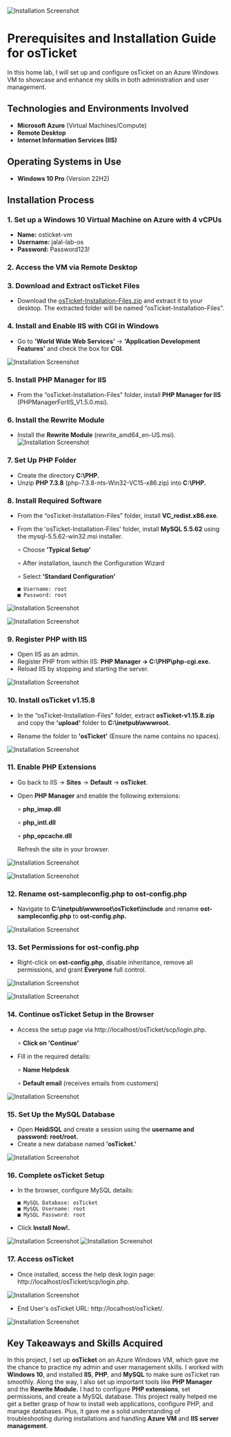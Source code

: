 ![Installation Screenshot](https://github.com/Jalal-Hatamleh/osTicket-Setup/blob/main/images/1.png?raw=true)

# Prerequisites and Installation Guide for osTicket

In this home lab, I will set up and configure osTicket on an Azure Windows VM to showcase and enhance my skills in both administration and user management.

## Technologies and Environments Involved
* **Microsoft Azure** (Virtual Machines/Compute)
* **Remote Desktop**
* **Internet Information Services (IIS)**

## Operating Systems in Use
* **Windows 10 Pro** (Version 22H2)

## Installation Process
### 1. Set up a Windows 10 Virtual Machine on Azure with 4 vCPUs
* **Name:** osticket-vm
* **Username:** jalal-lab-os
* **Password:** Password123!

### 2. Access the VM via Remote Desktop

### 3. Download and Extract osTicket Files
* Download the [osTicket-Installation-Files.zip](https://drive.google.com/uc?export=download&id=1b3RBkXTLNGXbibeMuAynkfzdBC1NnqaD) and extract it to your desktop. The extracted folder will be named “osTicket-Installation-Files”.

### 4. Install and Enable IIS with CGI in Windows
* Go to **'World Wide Web Services'** -> **'Application Development Features'** and check the box for **CGI**.

![Installation Screenshot](https://github.com/Jalal-Hatamleh/osTicket-Setup/blob/main/images/1.png?raw=true)

### 5. Install PHP Manager for IIS
* From the “osTicket-Installation-Files” folder, install **PHP Manager for IIS** (PHPManagerForIIS_V1.5.0.msi).

### 6. Install the Rewrite Module
* Install the **Rewrite Module** (rewrite_amd64_en-US.msi).
![Installation Screenshot](https://github.com/Jalal-Hatamleh/osTicket-Setup/blob/main/images/1.png?raw=true)

### 7. Set Up PHP Folder
* Create the directory **C:\PHP.**
* Unzip **PHP 7.3.8** (php-7.3.8-nts-Win32-VC15-x86.zip) into **C:\PHP.**


### 8. Install Required Software
* From the “osTicket-Installation-Files” folder, install **VC_redist.x86.exe**.

* From the 'osTicket-Installation-Files' folder, install **MySQL 5.5.62** using the mysql-5.5.62-win32.msi installer.

     ∘ Choose **'Typical Setup'**

     ∘ After installation, launch the Configuration Wizard

     ∘ Select **'Standard Configuration'**

      ■ Username: root
      ■ Password: root


![Installation Screenshot](https://github.com/Jalal-Hatamleh/osTicket-Setup/blob/main/images/1.png?raw=true)

![Installation Screenshot](https://github.com/Jalal-Hatamleh/osTicket-Setup/blob/main/images/1.png?raw=true)



### 9. Register PHP with IIS

* Open IIS as an admin.
* Register PHP from within IIS: **PHP Manager -> C:\PHP\php-cgi.exe.**
* Reload IIS by stopping and starting the server.

![Installation Screenshot](https://github.com/Jalal-Hatamleh/osTicket-Setup/blob/main/images/1.png?raw=true)


### 10. Install osTicket v1.15.8

* In the “osTicket-Installation-Files” folder, extract **osTicket-v1.15.8.zip** and copy the **'upload'** folder to **C:\inetpub\wwwroot.**

* Rename the folder to **'osTicket'** (Ensure the name contains no spaces).

![Installation Screenshot](https://github.com/Jalal-Hatamleh/osTicket-Setup/blob/main/images/1.png?raw=true)


### 11. Enable PHP Extensions

* Go back to IIS -> **Sites** -> **Default** -> **osTicket**.

* Open **PHP Manager** and enable the following extensions:

     ∘ **php_imap.dll**

     ∘ **php_intl.dll**

     ∘ **php_opcache.dll**

    Refresh the site in your browser.

![Installation Screenshot](https://github.com/Jalal-Hatamleh/osTicket-Setup/blob/main/images/1.png?raw=true)

![Installation Screenshot](https://github.com/Jalal-Hatamleh/osTicket-Setup/blob/main/images/1.png?raw=true)


### 12. Rename ost-sampleconfig.php to ost-config.php

* Navigate to **C:\inetpub\wwwroot\osTicket\include** and rename **ost-sampleconfig.php** to **ost-config.php.**

![Installation Screenshot](https://github.com/Jalal-Hatamleh/osTicket-Setup/blob/main/images/1.png?raw=true)


### 13. Set Permissions for ost-config.php

* Right-click on **ost-config.php**, disable inheritance, remove all permissions, and grant **Everyone** full control.

![Installation Screenshot](https://github.com/Jalal-Hatamleh/osTicket-Setup/blob/main/images/1.png?raw=true)

![Installation Screenshot](https://github.com/Jalal-Hatamleh/osTicket-Setup/blob/main/images/1.png?raw=true)


### 14. Continue osTicket Setup in the Browser

* Access the setup page via http://localhost/osTicket/scp/login.php.

     ∘ **Click on 'Continue'**

* Fill in the required details:

     ∘ **Name Helpdesk**

     ∘ **Default email** (receives emails from customers)

![Installation Screenshot](https://github.com/Jalal-Hatamleh/osTicket-Setup/blob/main/images/1.png?raw=true)


### 15. Set Up the MySQL Database

* Open **HeidiSQL** and create a session using the **username and password: root/root.**
* Create a new database named **'osTicket.'**

![Installation Screenshot](https://github.com/Jalal-Hatamleh/osTicket-Setup/blob/main/images/1.png?raw=true)


### 16. Complete osTicket Setup

* In the browser, configure MySQL details:

      ■ MySQL Database: osTicket
      ■ MySQL Username: root
      ■ MySQL Password: root

* Click **Install Now!.**

![Installation Screenshot](https://github.com/Jalal-Hatamleh/osTicket-Setup/blob/main/images/1.png?raw=true)
![Installation Screenshot](https://github.com/Jalal-Hatamleh/osTicket-Setup/blob/main/images/1.png?raw=true)


### 17. Access osTicket

* Once installed, access the help desk login page: http://localhost/osTicket/scp/login.php.

![Installation Screenshot](https://github.com/Jalal-Hatamleh/osTicket-Setup/blob/main/images/1.png?raw=true)


* End User's osTicket URL: http://localhost/osTicket/.

![Installation Screenshot](https://github.com/Jalal-Hatamleh/osTicket-Setup/blob/main/images/1.png?raw=true)



**Key Takeaways and Skills Acquired**  
---

In this project, I set up **osTicket** on an Azure Windows VM, which gave me the chance to practice my admin and user management skills. I worked with **Windows 10**, and installed **IIS**, **PHP**, and **MySQL** to make sure osTicket ran smoothly. Along the way, I also set up important tools like **PHP Manager** and the **Rewrite Module.** I had to configure **PHP extensions**, set permissions, and create a MySQL database. This project really helped me get a better grasp of how to install web applications, configure PHP, and manage databases. Plus, it gave me a solid understanding of troubleshooting during installations and handling **Azure VM** and **IIS server management**.
